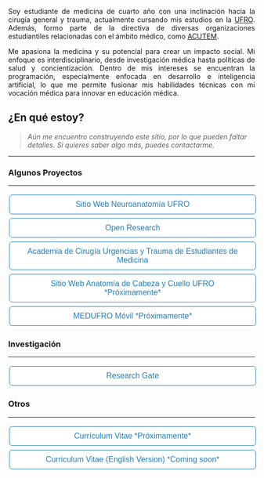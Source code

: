 <p align="justify">Soy estudiante de medicina de cuarto año con una inclinación hacia la cirugía general y trauma, actualmente cursando  mis estudios en la <a href="https://www.ufro.cl">UFRO</a>. Además, formo parte de la directiva de diversas organizaciones estudiantiles relacionadas con el ámbito médico, como <a href="https://acutem.cl">ACUTEM</a>.</p>
<p align="justify">Me apasiona la medicina y su potencial para crear un impacto social. Mi enfoque es interdisciplinario, desde investigación médica hasta políticas de salud y concientización. Dentro de mis intereses se encuentran la programación, especialmente enfocada en desarrollo e inteligencia artificial, lo que me permite fusionar mis habilidades técnicas con mi vocación médica para innovar en educación médica.</p>

<style>
.button {
  border: none;
  color: white;
  padding: 10px 32px;
  text-align: center;
  text-decoration: none;
  display: inline-block;
  border-radius: 0.375rem;
  font-size: 16px;
  margin: 4px 2px;
  width: 100%;
  transition-duration: 0.4s;
  cursor: pointer;
}
.button1 {
  background-color: white; 
  color: #267CB9; 
  border: 1px solid #267CB9;
}
.button1:hover {
  background-color: #267CB9;
  color: white;
}
</style>

## ¿En qué estoy?

> *Aún me encuentro construyendo este sitio, por lo que pueden faltar detalles. Si quieres saber algo más, puedes contactarme.*

---

### Algunos Proyectos
---

<a href="https://neuroanatomia.ufro.cl">
  <button class="button button1">Sitio Web Neuroanatomía UFRO</button>
</a>
<a href="https://instagram.com/openresearch.cl">
  <button class="button button1">Open Research</button>
</a>
<a href="https://acutem.cl">
  <button class="button button1">Academia de Cirugía Urgencias y Trauma de Estudiantes de Medicina</button>
</a>
<a href="">
  <button class="button button1">Sitio Web Anatomía de Cabeza y Cuello UFRO *Próximamente*</button> 
</a>

<a href="">
  <button class="button button1">MEDUFRO Móvil *Próximamente*</button> 
</a>



### Investigación
---

<a href="https://www.researchgate.net/profile/Camila-Diaz-Hermosilla-2">
  <button class="button button1">Research Gate</button>
</a>

### Otros
---

<a href="">
  <button class="button button1">Currículum Vitae *Próximamente*</button> 
</a> 
<a href="">
  <button class="button button1">Curriculum Vitae (English Version) *Coming soon*</button> 
</a> 

